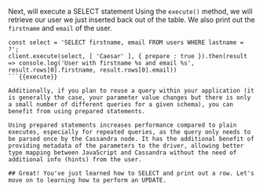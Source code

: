 Next, will execute a SELECT statement Using the `execute()` method, we will retrieve our user we just inserted back out of the table. We also print out the `firstname` and `email` of the user.

```
const select = 'SELECT firstname, email FROM users WHERE lastname = ?';
client.execute(select, [ 'Caesar' ], { prepare : true }).then(result => console.log('User with firstname %s and email %s', result.rows[0].firstname, result.rows[0].email))
```{{execute}}

Additionally, if you plan to reuse a query within your application (it is generally the case, your parameter value changes but there is only a small number of different queries for a given schema), you can benefit from using prepared statements.

Using prepared statements increases performance compared to plain executes, especially for repeated queries, as the query only needs to be parsed once by the Cassandra node. It has the additional benefit of providing metadata of the parameters to the driver, allowing better type mapping between JavaScript and Cassandra without the need of additional info (hints) from the user.

## Great! You've just learned how to SELECT and print out a row. Let's move on to learning how to perform an UPDATE.       
